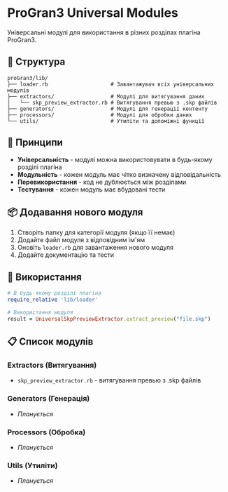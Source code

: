 # ProGran3 Universal Modules

Універсальні модулі для використання в різних розділах плагіна ProGran3.

## 📁 Структура

```
proGran3/lib/
├── loader.rb                    # Завантажувач всіх універсальних модулів
├── extractors/                  # Модулі для витягування даних
│   └── skp_preview_extractor.rb # Витягування превью з .skp файлів
├── generators/                  # Модулі для генерації контенту
├── processors/                  # Модулі для обробки даних
└── utils/                       # Утиліти та допоміжні функції
```

## 🎯 Принципи

- **Універсальність** - модулі можна використовувати в будь-якому розділі плагіна
- **Модульність** - кожен модуль має чітко визначену відповідальність
- **Перевикористання** - код не дублюється між розділами
- **Тестування** - кожен модуль має вбудовані тести

## 📦 Додавання нового модуля

1. Створіть папку для категорії модуля (якщо її немає)
2. Додайте файл модуля з відповідним ім'ям
3. Оновіть `loader.rb` для завантаження нового модуля
4. Додайте документацію та тести

## 🔧 Використання

```ruby
# В будь-якому розділі плагіна
require_relative 'lib/loader'

# Використання модуля
result = UniversalSkpPreviewExtractor.extract_preview("file.skp")
```

## 📋 Список модулів

### Extractors (Витягування)
- `skp_preview_extractor.rb` - витягування превью з .skp файлів

### Generators (Генерація)
- *Планується*

### Processors (Обробка)
- *Планується*

### Utils (Утиліти)
- *Планується*
